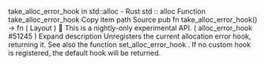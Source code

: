 take_alloc_error_hook in std::alloc - Rust
std
::
alloc
Function
take_alloc_error_hook
Copy item path
Source
pub fn take_alloc_error_hook() ->
fn
(
Layout
)
🔬
This is a nightly-only experimental API. (
alloc_error_hook
#51245
)
Expand description
Unregisters the current allocation error hook, returning it.
See also the function
set_alloc_error_hook
.
If no custom hook is registered, the default hook will be returned.